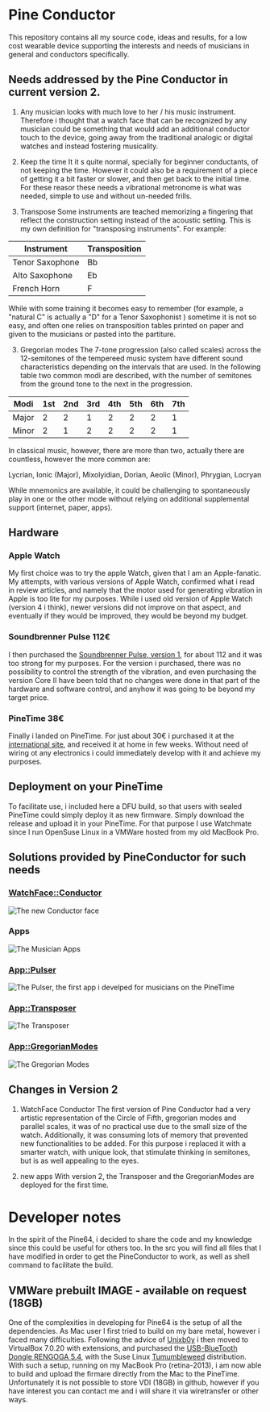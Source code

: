 # Pine Conductor
This repository contains all my source code, ideas and results, for a low cost wearable device supporting the interests and needs of musicians in general and conductors specifically.

## Needs addressed by the Pine Conductor in current version 2.

1. Any musician looks with much love to her / his music instrument. Therefore i thought that a watch face that can be recognized by any musician could be something that would add an additional conductor touch to the device, going away from the traditional analogic or digital watches and instead fostering musicality.

2. Keep the time
It it s quite normal, specially for beginner conductants, of not keeping the time. However it could also be a requirement of a piece of getting it a bit faster or slower, and then get back to the initial time. For these reasor these needs a vibrational metronome is what was needed, simple to use and without un-needed frills.

2. Transpose
Some instruments are teached memorizing a fingering that reflect the construction setting instead of the acoustic setting. This is my own definition for "transposing instruments". For example:

|  Instrument     | Transposition |
| --------------- |  ------ |
| Tenor Saxophone | Bb |
| Alto  Saxophone | Eb |
| French Horn     | F  | 

While with some training it becomes easy to remember (for example, a "natural C" is actually a "D" for a Tenor Saxophonist ) sometime it is not so easy, and often one relies on transposition tables printed on paper and given to the musicians or pasted into the partiture.

3. Gregorian modes
The 7-tone progression (also called scales) across the 12-semitones of the tempereed music system have different sound characteristics depending on the intervals that are used.
In the following table two common modi are described, with the number of semitones from the ground tone to the next in the progression.

| Modi  | 1st | 2nd | 3rd | 4th | 5th | 6th | 7th |
| ----- |  ---- |  ---- |  ---- |  ---- |  ---- |  ---- |  ---- |  
| Major |  2  |  2  | 1   |  2  | 2   | 2  | 1  |
| Minor |  2  |  1  | 2   |  2  | 2   | 2  | 1  |

In classical music, however, there are more than two, actually there are countless, however the more common are:

Lycrian, Ionic (Major), Mixolyidian, Dorian, Aeolic (Minor), Phrygian, Locryan

While mnemonics are available, it could be challenging to spontaneously play in one or the other mode without relying on additional supplemental support (internet, paper, apps). 
## Hardware
### Apple Watch
My first choice was to try the apple Watch, given that I am an Apple-fanatic. My attempts, with various versions of Apple Watch, confirmed what i read in review articles, and namely that the motor used for generating vibration in Apple is too lite for my purposes. While i used old version of Apple Watch (version 4 i think), newer versions did not improve on that aspect, and eventually if they would be improved, they would be beyond my budget.
### Soundbrenner Pulse 112€
I then purchased the [Soundbrenner Pulse, version 1](https://www.amazon.de/gp/product/B01AQNIOO4), for about 112 and it was too strong for my purposes. For the version i purchased, there was no possibility to control the strength of the vibration, and even purchasing the version Core II have been told that no changes were done in that part of the hardware and software control, and anyhow it was going to be beyond my target price.
### PineTime 38€
Finally i landed on PineTime. For just about 30€ i purchased it at the [international site](https://pine64.com/product/pinetime-smartwatch-sealed/), and received it at home in few weeks. Without need of wiring ot any electronics i could immediately develop with it and achieve my purposes.

## Deployment on your PineTime
To facilitate use, i included here a DFU build, so that users with sealed PineTime could simply deploy it as new firmware.
Simply download the release and upload it in your PineTime. For that purpose I use Watchmate since I run OpenSuse Linux in a VMWare hosted from my old MacBook Pro.

## Solutions provided by PineConductor for such needs

### [WatchFace::Conductor](/WatchFaceConductor.md)
![The new Conductor face](https://lucatoldo.de/pineconductor/img/WatchFaceConductor_1440.jpeg)


### Apps
![The Musician Apps](https://lucatoldo.de/pineconductor/img/PineConductorApps.jpg)

### [App::Pulser](/AppPulser.md)
![The Pulser, the first app i develped for musicians on the PineTime](https://lucatoldo.de/pineconductor/img/Pulser-default.jpeg)

### [App::Transposer](/AppTransposer.md)
![The Transposer](https://lucatoldo.de/pineconductor/img/TransposerApp-default.jpeg)

### [App::GregorianModes](/AppGregorianModes.md)
![The Gregorian Modes](https://lucatoldo.de/pineconductor/img/Gregorian-default.jpeg)


## Changes in Version 2
1. WatchFace Conductor
The first version of Pine Conductor had a very artistic representation of the Circle of Fifth, gregorian modes and parallel scales, it was of no practical use due to the small size of the watch. Additionally, it was consuming lots of memory that prevented new functionalities to be added. For this purpose i replaced it with a smarter watch, with unique look, that stimulate thinking in semitones, but is as well appealing to the eyes.

2. new apps
With version 2, the Transposer and the GregorianModes are deployed for the first time.

# Developer notes
In the spirit of the Pine64, i decided to share the code and my knowledge since this could be useful for others too.
In the src you will find all files that I have modified in order to get the PineConductor to work, as well as shell command to facilitate the build.

## VMWare prebuilt IMAGE - available on request (18GB)
One of the complexities in developing for Pine64 is the setup of all the dependencies. As Mac user I first tried to build on my bare metal, however i faced many difficulties. Following the advice of [Unixb0y](https://github.com/unixb0y) i then moved to VirtualBox 7.0.20 with extensions, and purchased the [USB-BlueTooth Dongle RENGOGA 5.4](https://www.amazon.de/dp/B0D9845HFD), with the Suse Linux [Tumumbleweed](https://get.opensuse.org/tumbleweed/) distribution.
With such a setup, running on my MacBook Pro (retina-2013), i am now able to build and upload the firmare directly from the Mac to the PineTime. Unfortunately it is not possible to store VDI (18GB) in github, however if you have interest you can contact me and i will share it via wiretransfer or other ways.

